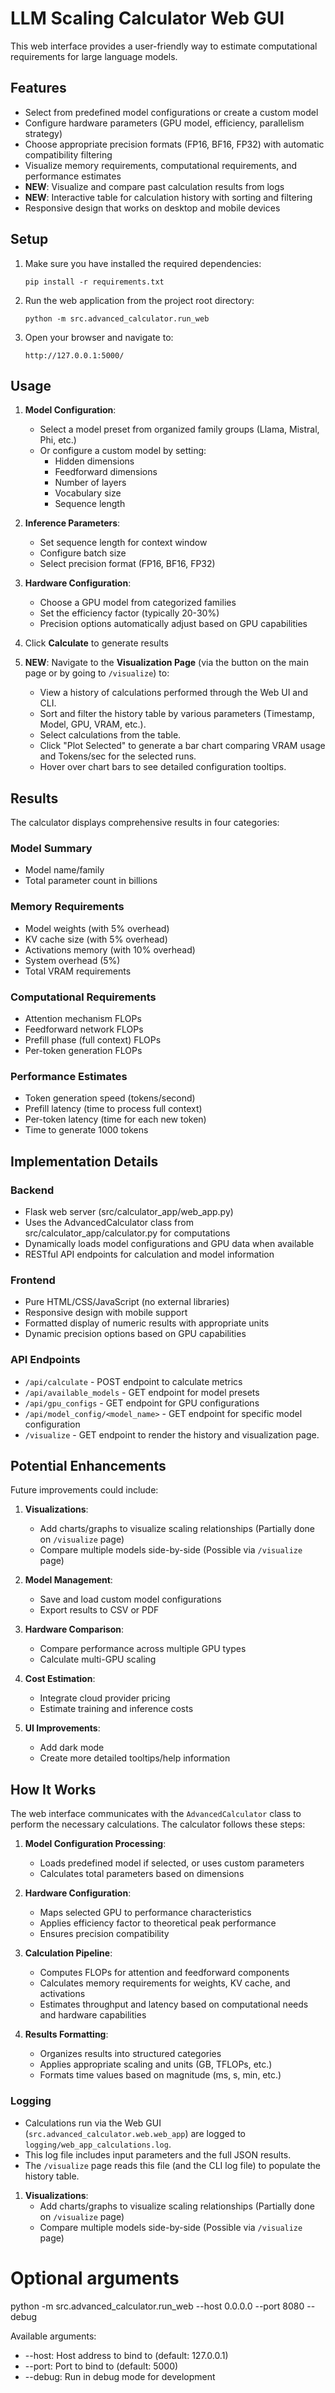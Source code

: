 # LLM Scaling Calculator Web GUI

This web interface provides a user-friendly way to estimate computational requirements for large language models.

## Features

- Select from predefined model configurations or create a custom model
- Configure hardware parameters (GPU model, efficiency, parallelism strategy)
- Choose appropriate precision formats (FP16, BF16, FP32) with automatic compatibility filtering
- Visualize memory requirements, computational requirements, and performance estimates
- **NEW**: Visualize and compare past calculation results from logs
- **NEW**: Interactive table for calculation history with sorting and filtering
- Responsive design that works on desktop and mobile devices

## Setup

1. Make sure you have installed the required dependencies:
   ```
   pip install -r requirements.txt
   ```

2. Run the web application from the project root directory:
   ```
   python -m src.advanced_calculator.run_web
   ```

3. Open your browser and navigate to:
   ```
   http://127.0.0.1:5000/
   ```

## Usage

1. **Model Configuration**:
   - Select a model preset from organized family groups (Llama, Mistral, Phi, etc.)
   - Or configure a custom model by setting:
     - Hidden dimensions
     - Feedforward dimensions
     - Number of layers
     - Vocabulary size
     - Sequence length

2. **Inference Parameters**:
   - Set sequence length for context window
   - Configure batch size
   - Select precision format (FP16, BF16, FP32)

3. **Hardware Configuration**:
   - Choose a GPU model from categorized families
   - Set the efficiency factor (typically 20-30%)
   - Precision options automatically adjust based on GPU capabilities

4. Click **Calculate** to generate results

5. **NEW**: Navigate to the **Visualization Page** (via the button on the main page or by going to `/visualize`) to:
   - View a history of calculations performed through the Web UI and CLI.
   - Sort and filter the history table by various parameters (Timestamp, Model, GPU, VRAM, etc.).
   - Select calculations from the table.
   - Click "Plot Selected" to generate a bar chart comparing VRAM usage and Tokens/sec for the selected runs.
   - Hover over chart bars to see detailed configuration tooltips.

## Results

The calculator displays comprehensive results in four categories:

### Model Summary
- Model name/family
- Total parameter count in billions

### Memory Requirements
- Model weights (with 5% overhead)
- KV cache size (with 5% overhead)
- Activations memory (with 10% overhead)
- System overhead (5%)
- Total VRAM requirements

### Computational Requirements
- Attention mechanism FLOPs
- Feedforward network FLOPs
- Prefill phase (full context) FLOPs
- Per-token generation FLOPs

### Performance Estimates
- Token generation speed (tokens/second)
- Prefill latency (time to process full context)
- Per-token latency (time for each new token)
- Time to generate 1000 tokens

## Implementation Details

### Backend
- Flask web server (src/calculator_app/web_app.py)
- Uses the AdvancedCalculator class from src/calculator_app/calculator.py for computations
- Dynamically loads model configurations and GPU data when available
- RESTful API endpoints for calculation and model information

### Frontend
- Pure HTML/CSS/JavaScript (no external libraries)
- Responsive design with mobile support
- Formatted display of numeric results with appropriate units
- Dynamic precision options based on GPU capabilities

### API Endpoints
- `/api/calculate` - POST endpoint to calculate metrics
- `/api/available_models` - GET endpoint for model presets
- `/api/gpu_configs` - GET endpoint for GPU configurations
- `/api/model_config/<model_name>` - GET endpoint for specific model configuration
- `/visualize` - GET endpoint to render the history and visualization page.

## Potential Enhancements

Future improvements could include:

1. **Visualizations**:
   - Add charts/graphs to visualize scaling relationships (Partially done on `/visualize` page)
   - Compare multiple models side-by-side (Possible via `/visualize` page)

2. **Model Management**:
   - Save and load custom model configurations
   - Export results to CSV or PDF

3. **Hardware Comparison**:
   - Compare performance across multiple GPU types
   - Calculate multi-GPU scaling

4. **Cost Estimation**:
   - Integrate cloud provider pricing
   - Estimate training and inference costs

5. **UI Improvements**:
   - Add dark mode
   - Create more detailed tooltips/help information

## How It Works

The web interface communicates with the `AdvancedCalculator` class to perform the necessary calculations. The calculator follows these steps:

1. **Model Configuration Processing**:
   - Loads predefined model if selected, or uses custom parameters
   - Calculates total parameters based on dimensions

2. **Hardware Configuration**:
   - Maps selected GPU to performance characteristics
   - Applies efficiency factor to theoretical peak performance
   - Ensures precision compatibility

3. **Calculation Pipeline**:
   - Computes FLOPs for attention and feedforward components
   - Calculates memory requirements for weights, KV cache, and activations
   - Estimates throughput and latency based on computational needs and hardware capabilities

4. **Results Formatting**:
   - Organizes results into structured categories
   - Applies appropriate scaling and units (GB, TFLOPs, etc.)
   - Formats time values based on magnitude (ms, s, min, etc.)

### Logging

- Calculations run via the Web GUI (`src.advanced_calculator.web.web_app`) are logged to `logging/web_app_calculations.log`.
- This log file includes input parameters and the full JSON results.
- The `/visualize` page reads this file (and the CLI log file) to populate the history table.

1. **Visualizations**:
   - Add charts/graphs to visualize scaling relationships (Partially done on `/visualize` page)
   - Compare multiple models side-by-side (Possible via `/visualize` page)

# Optional arguments
python -m src.advanced_calculator.run_web --host 0.0.0.0 --port 8080 --debug

Available arguments:
- --host: Host address to bind to (default: 127.0.0.1)
- --port: Port to bind to (default: 5000)
- --debug: Run in debug mode for development 